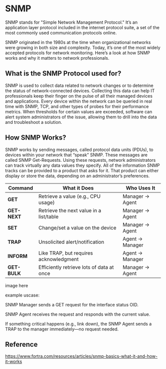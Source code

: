 # SNMP

SNMP stands for "Simple Network Management Protocol." It’s an application layer protocol included in the internet protocol suite, a set of the most commonly used communication protocols online.

SNMP originated in the 1980s at the time when organizational networks were growing in both size and complexity. Today, it’s one of the most widely accepted protocols for network monitoring. Here’s a look at how SNMP works and why it matters to network professionals.

## What is the SNMP Protocol used for?

SNMP is used to collect data related to network changes or to determine the status of network-connected devices. Collecting this data can help IT professionals keep their finger on the pulse of all their managed devices and applications. Every device within the network can be queried in real time with SNMP, TCP, and other types of probes for their performance metrics. When thresholds for certain values are exceeded, software can alert system administrators of the issue, allowing them to drill into the data and troubleshoot a solution.

## How SNMP Works?

SNMP works by sending messages, called protocol data units (PDUs), to devices within your network that “speak” SNMP. These messages are called SNMP Get-Requests. Using these requests, network administrators can track virtually any data values they specify. All of the information SNMP tracks can be provided to a product that asks for it. That product can either display or store the data, depending on an administrator’s preferences.

| Command      | What it Does                              | Who Uses It     |
| ------------ | ----------------------------------------- | --------------- |
| **GET**      | Retrieve a value (e.g., CPU usage)        | Manager → Agent |
| **GET-NEXT** | Retrieve the next value in a list/table   | Manager → Agent |
| **SET**      | Change/set a value on the device          | Manager → Agent |
| **TRAP**     | Unsolicited alert/notification            | Agent → Manager |
| **INFORM**   | Like TRAP, but requires acknowledgment    | Agent → Manager |
| **GET-BULK** | Efficiently retrieve lots of data at once | Manager → Agent |

image here

example uscase:

SNMP Manager sends a GET request for the interface status OID.

SNMP Agent receives the request and responds with the current value.

If something critical happens (e.g., link down), the SNMP Agent sends a TRAP to the manager immediately—no request needed.

## Reference 

https://www.fortra.com/resources/articles/snmp-basics-what-it-and-how-it-works

